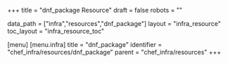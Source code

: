 +++
title = "dnf_package Resource"
draft = false
robots = ""

data_path = ["infra","resources","dnf_package"]
layout = "infra_resource"
toc_layout = "infra_resource_toc"

[menu]
  [menu.infra]
    title = "dnf_package"
    identifier = "chef_infra/resources/dnf_package"
    parent = "chef_infra/resources"
+++

<!-- The contents of this page are automatically generated from the dnf_package.yaml file in the data/infra/resources directory. -->
<!-- To suggest a change, edit the https://github.com/chef/chef/blob/main/lib/chef/resource/dnf_package.rb file and submit a pull request to the https://github.com/chef/chef repository. -->
<!-- markdownlint-disable-file -->

